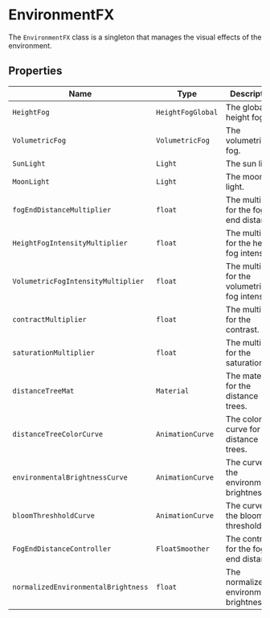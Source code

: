 # EnvironmentFX

The `EnvironmentFX` class is a singleton that manages the visual effects of the environment.

## Properties

| Name | Type | Description |
| --- | --- | --- |
| `HeightFog` | `HeightFogGlobal` | The global height fog. |
| `VolumetricFog` | `VolumetricFog` | The volumetric fog. |
| `SunLight` | `Light` | The sun light. |
| `MoonLight` | `Light` | The moon light. |
| `fogEndDistanceMultiplier` | `float` | The multiplier for the fog end distance. |
| `HeightFogIntensityMultiplier` | `float` | The multiplier for the height fog intensity. |
| `VolumetricFogIntensityMultiplier` | `float` | The multiplier for the volumetric fog intensity. |
| `contractMultiplier` | `float` | The multiplier for the contrast. |
| `saturationMultiplier` | `float` | The multiplier for the saturation. |
| `distanceTreeMat` | `Material` | The material for the distance trees. |
| `distanceTreeColorCurve` | `AnimationCurve` | The color curve for the distance trees. |
| `environmentalBrightnessCurve` | `AnimationCurve` | The curve for the environmental brightness. |
| `bloomThreshholdCurve` | `AnimationCurve` | The curve for the bloom threshold. |
| `FogEndDistanceController` | `FloatSmoother` | The controller for the fog end distance. |
| `normalizedEnvironmentalBrightness` | `float` | The normalized environmental brightness. |
